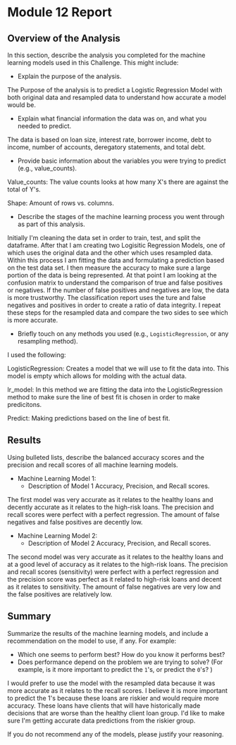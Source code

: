 # Module 12 Report

## Overview of the Analysis

In this section, describe the analysis you completed for the machine learning models used in this Challenge. This might include:

* Explain the purpose of the analysis. 

The Purpose of the analysis is to predict a Logistic Regression Model with both original data and resampled data to understand how accurate a model would be.

* Explain what financial information the data was on, and what you needed to predict.

The data is based on loan size, interest rate, borrower income, debt to income, number of accounts, deregatory statements, and total debt.


* Provide basic information about the variables you were trying to predict (e.g., value_counts).

Value_counts: The value counts looks at how many X's there are against the total of Y's.

Shape: Amount of rows vs. columns.


* Describe the stages of the machine learning process you went through as part of this analysis.

Initially I'm cleaning the data set in order to train, test, and split the dataframe.  After that I am creating two Logisitic Regression Models, one of which uses the original data and the other which uses resampled data.  Within this process I am fitting the data and formulating a prediction based on the test data set.  I then measure the accuracy to make sure a large portion of the data is being represented.  At that point I am looking at the confusion matrix to understand the comparison of true and false positives or negatives.  If the number of false positives and negatives are low, the data is more trustworthy.  The classification report uses the ture and false negatives and positives in order to create a ratio of data integrity.  I repeat these steps for the resampled data and compare the two sides to see which is more accurate. 

* Briefly touch on any methods you used (e.g., `LogisticRegression`, or any resampling method).

I used the following:

LogisticRegression: Creates a model that we will use to fit the data into.  This model is empty which allows for molding with the actual data.

lr_model: In this method we are fitting the data into the LogisticRegression method to make sure the line of best fit is chosen in order to make predicitons.

Predict: Making predictions based on the line of best fit.


## Results

Using bulleted lists, describe the balanced accuracy scores and the precision and recall scores of all machine learning models.

* Machine Learning Model 1:
  * Description of Model 1 Accuracy, Precision, and Recall scores.
  
  
The first model was very accurate as it relates to the healthy loans and decently accurate as it relates to the high-risk loans. The precision and recall scores were perfect with a perfect regression. The amount of false negatives and  false positives are decently low.


* Machine Learning Model 2:
  * Description of Model 2 Accuracy, Precision, and Recall scores.

The second model was very accurate as it relates to the healthy loans and at a good level of accuracy as it relates to the high-risk loans. The precision and recall scores (sensitivity) were perfect with a perfect regression and the precision score was perfect as it related to high-risk loans and decent as it relates to sensitivity.  The amount of false negatives are very low and the false positives are relatively low.
  

## Summary

Summarize the results of the machine learning models, and include a recommendation on the model to use, if any. For example:
* Which one seems to perform best? How do you know it performs best?
* Does performance depend on the problem we are trying to solve? (For example, is it more important to predict the `1`'s, or predict the `0`'s? )

I would prefer to use the model with the resampled data because it was more accurate as it relates to the recall scores.  I believe it is more important to predict the 1's because these loans are riskier and would require more accuracy.  These loans have clients that will have historically made decisions that are worse than the healthy client loan group.  I'd like to make sure I'm getting accurate data predictions from the riskier group.

If you do not recommend any of the models, please justify your reasoning.
